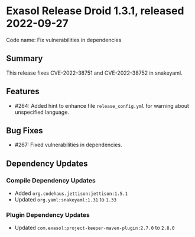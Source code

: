 # Exasol Release Droid 1.3.1, released 2022-09-27

Code name: Fix vulnerabilities in dependencies

## Summary

This release fixes CVE-2022-38751 and CVE-2022-38752 in snakeyaml.

## Features

* #264: Added hint to enhance file `release_config.yml` for warning about unspecified language.

## Bug Fixes

* #267: Fixed vulnerabilities in dependencies.

## Dependency Updates

### Compile Dependency Updates

* Added `org.codehaus.jettison:jettison:1.5.1`
* Updated `org.yaml:snakeyaml:1.31` to `1.33`

### Plugin Dependency Updates

* Updated `com.exasol:project-keeper-maven-plugin:2.7.0` to `2.8.0`
